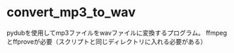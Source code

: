 # convert_mp3_to_wav
pydubを使用してmp3ファイルをwavファイルに変換するプログラム。
ffmpegとffproveが必要（スクリプトと同じディレクトリに入れる必要がある）
